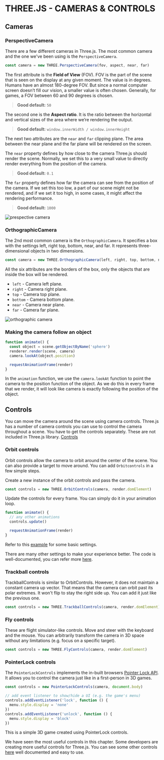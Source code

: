 # THREE.JS - CAMERAS & CONTROLS

## Cameras

### PerspectiveCamera

There are a few different cameras in Three.js. The most common camera and the one we've been using is the `PerspectiveCamera`.

```js
const camera = new THREE.PerspectiveCamera(fov, aspect, near, far)
```

The first attribute is the **Field of View** (FOV). FOV is the part of the scene that is seen on the display at any given moment. The value is in degrees. Humans have an almost 180-degree FOV. But since a normal computer screen doesn’t fill our vision, a smaller value is often chosen. Generally, for games, a FOV between 60 and 90 degrees is chosen.

> **Good default:** `50`

The second one is the **Aspect ratio**. It is the ratio between the horizontal and vertical sizes of the area where we’re rendering the output.

> **Good default:** `window.innerWidth / window.innerHeight`

The next two attributes are the `near` and `far` clipping plane. The area between the near plane and the far plane will be rendered on the screen.

The `near` property defines by how close to the camera Three.js should render the scene. Normally, we set this to a very small value to directly render everything from the position of the camera.

> **Good default:** `0.1`

The `far` property defines how far the camera can see from the position of the camera. If we set this too low, a part of our scene might not be rendered, and if we set it too high, in some cases, it might affect the rendering performance.

> **Good default:** `1000 `

![prespective camera]()

### OrthographicCamera

The 2nd most common camera is the `OrthographicCamera`. It specifies a box with the settings left, right top, bottom, near, and far. It represents three-dimensional objects in two dimensions.

```js
const camera = new THREE.OrthographicCamera(left, right, top, bottom, near, far)
```

All the six attributes are the borders of the box, only the objects that are inside the box will be rendered.

- `left` - Camera left plane.
- `right` - Camera right plane.
- `top` - Camera top plane.
- `bottom` - Camera bottom plane.
- `near` - Camera near plane.
- `far` - Camera far plane.

![orthographic camera]()

### Making the camera follow an object

```js
function animate() {
  const object = scene.getObjectByName('sphere')
  renderer.render(scene, camera)
  camera.lookAt(object.position)

  requestAnimationFrame(render)
}
```

In the `animation` function, we use the `camera.lookAt` function to point the camera to the position function of the object. As we do this in every frame that we render, it will look like camera is exactly following the position of the object.

## Controls

You can move the camera around the scene using camera controls. Three.js has a number of camera controls you can use to control the camera throughout a scene. You have to get the controls separately. These are not included in Three.js library. [Controls](https://github.com/mrdoob/three.js/blob/master/examples/js/controls)

### Orbit controls

Orbit controls allow the camera to orbit around the center of the scene. You can also provide a target to move around. You can add `Orbitcontrols` in a few simple steps.

Create a new instance of the orbit controls and pass the camera.

```js
const controls = new THREE.OrbitControls(camera, render.domElement)
```

Update the controls for every frame. You can simply do it in your animation loop.

```js
function animate() {
  // any other animations
  controls.update()

  requestAnimationFrame(render)
}
```

Refer to this [example]() for some basic settings.

There are many other settings to make your experience better. The code is well-documented, you can refer more [here](https://github.com/mrdoob/three.js/blob/master/examples/js/controls/OrbitControls.js).

### Trackball controls

TrackballControls is similar to OrbitControls. However, it does not maintain a constant camera up vector. That means that the camera can orbit past its polar extremes. It won't flip to stay the right side up. You can add it just like the previous one.

```js
const controls = new THREE.TrackballControls(camera, render.domElement)
```

### Fly controls

These are flight simulator-like controls. Move and steer with the keyboard and the mouse. You can arbitrarily transform the camera in 3D space without any limitations (e.g. focus on a specific target).

```js
const controls = new THREE.FlyControls(camera, render.domElement)
```

### PointerLock controls

The `PointerLockControls` implements the in-built browsers [Pointer Lock API](https://developer.mozilla.org/en-US/docs/Web/API/Pointer_Lock_API). It allows you to control the camera just like in a first-person in 3D games.

```js
const controls = new PointerLockControls(camera, document.body)

// add event listener to show/hide a UI (e.g. the game's menu)
controls.addEventListener('lock', function () {
  menu.style.display = 'none'
})
controls.addEventListener('unlock', function () {
  menu.style.display = 'block'
})
```

This is a simple 3D game created using PointerLock controls.

We have seen the most useful controls in this chapter. Some developers are creating more useful controls for Three.js. You can see some other controls [here](https://github.com/mrdoob/three.js/blob/master/examples/js/controls) well documented and easy to use.
